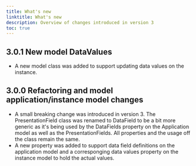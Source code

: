 ```yaml
---
title: What's new
linktitle: What's new
description: Overview of changes introduced in version 3
toc: true
---
```



## 3.0.1 New model DataValues

- A new model class was added to support updating data values on the instance.

## 3.0.0 Refactoring and model application/instance model changes 

- A small breaking change was introduced in version 3. The PresentationField class was renamed to DataField to be a bit more generic as it's being used by the DataFields property on the Application model as well as the PresentationFields. All properties and the usage off the class remain the same.
- A new property was added to support data field definitions on the application model and a corresponging data values property on the instance model to hold the actual values.

